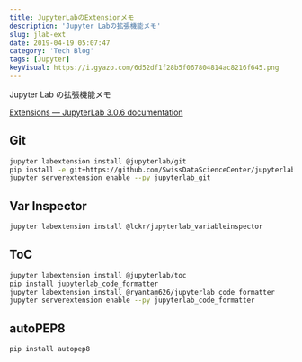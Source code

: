 ```yaml
---
title: JupyterLabのExtensionメモ
description: 'Jupyter Labの拡張機能メモ'
slug: jlab-ext
date: 2019-04-19 05:07:47
category: 'Tech Blog'
tags: [Jupyter]
keyVisual: https://i.gyazo.com/6d52df1f28b5f067804814ac8216f645.png
---
```


Jupyter Lab の拡張機能メモ

[Extensions — JupyterLab 3.0.6 documentation](https://jupyterlab.readthedocs.io/en/stable/user/extensions.html)

## Git

```bash
jupyter labextension install @jupyterlab/git
pip install -e git+https://github.com/SwissDataScienceCenter/jupyterlab-git.git@fix-git-current-dir#egg=jupyterlab_git
jupyter serverextension enable --py jupyterlab_git
```

## Var Inspector

```bash
jupyter labextension install @lckr/jupyterlab_variableinspector
```

## ToC

```bash
jupyter labextension install @jupyterlab/toc
pip install jupyterlab_code_formatter
jupyter labextension install @ryantam626/jupyterlab_code_formatter
jupyter serverextension enable --py jupyterlab_code_formatter
```

## autoPEP8

```bash
pip install autopep8

```
